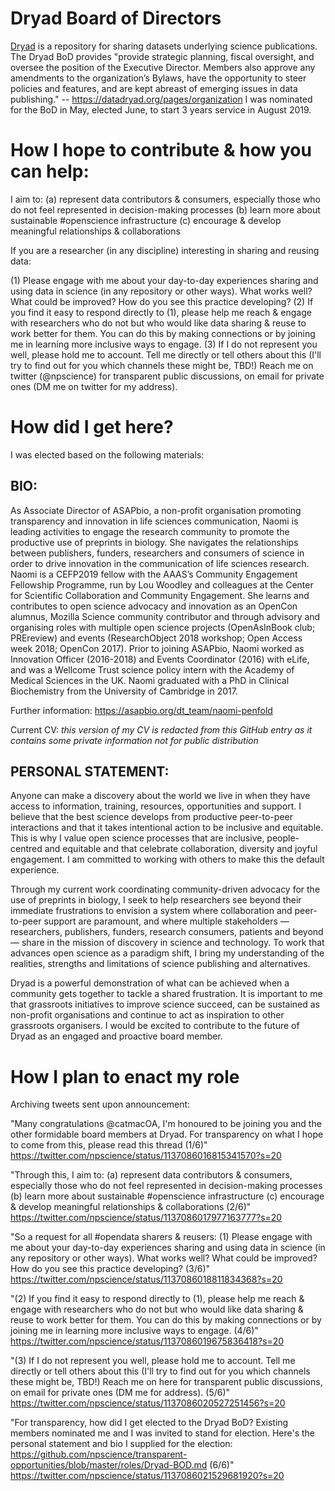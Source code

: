 # Dryad Board of Directors

[Dryad](https://datadryad.org) is a repository for sharing datasets underlying science publications. The Dryad BoD provides "provide strategic planning, fiscal oversight, and oversee the position of the Executive Director. Members also approve any amendments to the organization’s Bylaws, have the opportunity to steer policies and features, and are kept abreast of emerging issues in data publishing." -- https://datadryad.org/pages/organization
I was nominated for the BoD in May, elected June, to start 3 years service in August 2019.

# How I hope to contribute & how you can help:

I aim to:
(a) represent data contributors & consumers, especially those who do not feel represented in decision-making processes
(b) learn more about sustainable #openscience infrastructure
(c) encourage & develop meaningful relationships & collaborations

If you are a researcher (in any discipline) interesting in sharing and reusing data:

(1) Please engage with me about your day-to-day experiences sharing and using data in science (in any repository or other ways). What works well? What could be improved? How do you see this practice developing?
(2) If you find it easy to respond directly to (1), please help me reach & engage with researchers who do not but who would like data sharing & reuse to work better for them. You can do this by making connections or by joining me in learning more inclusive ways to engage.
(3) If I do not represent you well, please hold me to account. Tell me directly or tell others about this (I'll try to find out for you which channels these might be, TBD!)
Reach me on twitter (@npscience) for transparent public discussions, on email for private ones (DM me on twitter for my address).

# How did I get here?

I was elected based on the following materials:

## BIO:
As Associate Director of ASAPbio, a non-profit organisation promoting transparency and innovation in life sciences communication, Naomi is leading activities to engage the research community to promote the productive use of preprints in biology. She navigates the relationships between publishers, funders, researchers and consumers of science in order to drive innovation in the communication of life sciences research. Naomi is a CEFP2019 fellow with the AAAS’s Community Engagement Fellowship Programme, run by Lou Woodley and colleagues at the Center for Scientific Collaboration and Community Engagement. She learns and contributes to open science advocacy and innovation as an OpenCon alumnus, Mozilla Science community contributor and through advisory and organising roles with multiple open science projects (OpenAsInBook club; PREreview) and events (ResearchObject 2018 workshop; Open Access week 2018; OpenCon 2017). Prior to joining ASAPbio, Naomi worked as Innovation Officer (2016-2018) and Events Coordinator (2016) with eLife, and was a Wellcome Trust science policy intern with the Academy of Medical Sciences in the UK. Naomi graduated with a PhD in Clinical Biochemistry from the University of Cambridge in 2017.

Further information: https://asapbio.org/dt_team/naomi-penfold

Current CV: *this version of my CV is redacted from this GitHub entry as it contains some private information not for public distribution*

## PERSONAL STATEMENT:
Anyone can make a discovery about the world we live in when they have access to information, training, resources, opportunities and support. I believe that the best science develops from productive peer-to-peer interactions and that it takes intentional action to be inclusive and equitable. This is why I value open science processes that are inclusive, people-centred and equitable and that celebrate collaboration, diversity and joyful engagement. I am committed to working with others to make this the default experience.

Through my current work coordinating community-driven advocacy for the use of preprints in biology, I seek to help researchers see beyond their immediate frustrations to envision a system where collaboration and peer-to-peer support are paramount, and where multiple stakeholders — researchers, publishers, funders, research consumers, patients and beyond — share in the mission of discovery in science and technology. To work that advances open science as a paradigm shift, I bring my understanding of the realities, strengths and limitations of science publishing and alternatives.

Dryad is a powerful demonstration of what can be achieved when a community gets together to tackle a shared frustration. It is important to me that grassroots initiatives to improve science succeed, can be sustained as non-profit organisations and continue to act as inspiration to other grassroots organisers. I would be excited to contribute to the future of Dryad as an engaged and proactive board member.

# How I plan to enact my role
Archiving tweets sent upon announcement:

"Many congratulations @catmacOA, I'm honoured to be joining you and the other formidable board members at Dryad.
For transparency on what I hope to come from this, please read this thread (1/6)"
https://twitter.com/npscience/status/1137086016815341570?s=20

"Through this, I aim to:
(a) represent data contributors & consumers, especially those who do not feel represented in decision-making processes
(b) learn more about sustainable #openscience infrastructure
(c) encourage & develop meaningful relationships & collaborations
(2/6)"
https://twitter.com/npscience/status/1137086017977163777?s=20

"So a request for all #opendata sharers & reusers:
(1) Please engage with me about your day-to-day experiences sharing and using data in science (in any repository or other ways). What works well? What could be improved? How do you see this practice developing? (3/6)"
https://twitter.com/npscience/status/1137086018811834368?s=20

"(2) If you find it easy to respond directly to (1), please help me reach & engage with researchers who do not but who would like data sharing & reuse to work better for them. You can do this by making connections or by joining me in learning more inclusive ways to engage.
 (4/6)"
 https://twitter.com/npscience/status/1137086019675836418?s=20
 
 "(3) If I do not represent you well, please hold me to account. Tell me directly or tell others about this (I'll try to find out for you which channels these might be, TBD!)
Reach me on here for transparent public discussions, on email for private ones (DM me for address).
(5/6)"
https://twitter.com/npscience/status/1137086020527251456?s=20

"For transparency, how did I get elected to the Dryad BoD?
Existing members nominated me and I was invited to stand for election.
Here's the personal statement and bio I supplied for the election: https://github.com/npscience/transparent-opportunities/blob/master/roles/Dryad-BOD.md
(6/6)"
https://twitter.com/npscience/status/1137086021529681920?s=20
